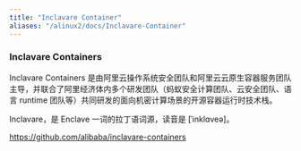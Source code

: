 ```yaml
---
title: "Inclavare Container"
aliases: "/alinux2/docs/Inclavare-Container"
---
```


### Inclavare Containers

Inclavare Containers 是由阿里云操作系统安全团队和阿里云云原生容器服务团队主导，并联合了阿里经济体内多个研发团队（蚂蚁安全计算团队、云安全团队、语言 runtime 团队等）共同研发的面向机密计算场景的开源容器运行时技术栈。

Inclavare，是 Enclave 一词的拉丁语词源，读音是 [ˈinklɑveə]。

https://github.com/alibaba/inclavare-containers


